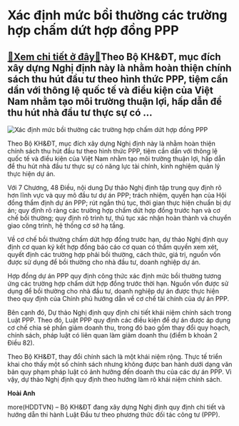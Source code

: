 Xác định mức bồi thường các trường hợp chấm dứt hợp đồng PPP
============================================================

[:gift:Xem chi tiết ở đây:gift:](https://hddtvn.com/xac-dinh-muc-boi-thuong-cac-truong-hop-cham-dut-hop-dong-ppp/)Theo Bộ KH&ĐT, mục đích xây dựng Nghị định này là nhằm hoàn thiện chính sách thu hút đầu tư theo hình thức PPP, tiệm cần dần với thông lệ quốc tế và điều kiện của Việt Nam nhằm tạo môi trường thuận lợi, hấp dẫn để thu hút nhà đầu tư thực sự có …
-----------------------------------------------------------------------------------------------------------------------------------------------------------------------------------------------------------------------------------------------------





![Xác định mức bồi thường các trường hợp chấm dứt hợp đồng PPP](https://haiquanonline.com.vn/stores/news_dataimages/hienntt/102020/15/18/1827_khoi-cong---cao-toc.jpg?rt=20201019155645 "Xác định mức bồi thường các trường hợp chấm dứt hợp đồng PPP")



Theo Bộ KH&ĐT, mục đích xây dựng Nghị định này là nhằm hoàn thiện chính sách thu hút đầu tư theo hình thức PPP, tiệm cần dần với thông lệ quốc tế và điều kiện của Việt Nam nhằm tạo môi trường thuận lợi, hấp dẫn để thu hút nhà đầu tư thực sự có năng lực tài chính, kinh nghiệm quản lý thực hiện dự án.


Với 7 Chương, 48 Điều, nội dung Dự thảo Nghị định tập trung quy định rõ hơn lĩnh vực và quy mô đầu tư dự án PPP; trách nhiệm, quyền hạn của Hội đồng thẩm định dự án PPP; rút ngắn thủ tục, thời gian thực hiện chuẩn bị dự án; quy định rõ ràng các trường hợp chấm dứt hợp đồng trước hạn và cơ chế bồi thường; quy định rõ trình tự, thủ tục xác nhận hoàn thành và chuyển giao công trình, hệ thống cơ sở hạ tầng.


Về cơ chế bồi thường chấm dứt hợp đồng trước hạn, dự thảo Nghị định quy định cơ quan ký kết hợp đồng báo cáo cơ quan có thẩm quyền xem xét, quyết định các trường hợp phải bồi thường, cách thức, giá trị, nguồn vốn được sử dụng để bồi thường cho nhà đầu tư, doanh nghiệp dự án.


Hợp đồng dự án PPP quy định công thức xác định mức bồi thường tương ứng các trường hợp chấm dứt hợp đồng trước thời hạn. Nguồn vốn được sử dụng để bồi thường cho nhà đầu tư, doanh nghiệp dự án được thực hiện theo quy định của Chính phủ hướng dẫn về cơ chế tài chính của dự án PPP.


Bên cạnh đó, Dự thảo Nghị định quy định chi tiết khái niệm chính sách trong Luật PPP. Theo đó, Luật PPP quy định các điều kiện để dự án được áp dụng cơ chế chia sẻ phần giảm doanh thu, trong đó bao gồm thay đổi quy hoạch, chính sách, pháp luật có liên quan làm giảm doanh thu (điểm b khoản 2 Điều 82).


Theo Bộ KH&ĐT, thay đổi chính sách là một khái niệm rộng. Thực tế triển khai cho thấy một số chính sách nhưng không được ban hành dưới dạng văn bản quy phạm pháp luật có ảnh hưởng đến doanh thu của các dự án PPP. Vì vậy, dự thảo Nghị định quy định theo hướng làm rõ khái niệm chính sách.




**Hoài Anh**



more(HDDTVN) – Bộ KH&ĐT đang xây dựng Nghị định quy định chi tiết và hướng dẫn thi hành Luật Đầu tư theo phương thức đối tác công tư (PPP).

